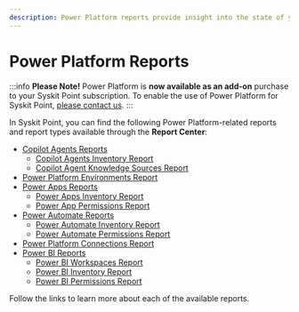 ```yaml
---
description: Power Platform reports provide insight into the state of your Power Platform environments.
---
```


# Power Platform Reports

:::info
**Please Note!** Power Platform is **now available as an add-on** purchase to your Syskit Point subscription. 
To enable the use of Power Platform for Syskit Point, [please contact us](https://www.syskit.com/contact-us-power-platform/).
:::

In Syskit Point, you can find the following Power Platform-related reports and report types available through the **Report Center**:

* [Copilot Agents Reports](../power-platform/power-platform-reports/copilot-agents-reports.md)
    * [Copilot Agents Inventory Report](../power-platform/power-platform-reports/copilot-agents-reports.md#copilot-agents-inventory-report)
    * [Copilot Agent Knowledge Sources Report](../power-platform/power-platform-reports/copilot-agents-reports.md#copilot-agent-knowledge-sources)
* [Power Platform Environments Report](../power-platform/power-platform-reports/power-platform-environments-reports.md)
* [Power Apps Reports](../power-platform/power-platform-reports/power-apps-reports.md)
    * [Power Apps Inventory Report](../power-platform/power-platform-reports/power-apps-reports.md#power-apps-inventory-report)
    * [Power App Permissions Report](../power-platform/power-platform-reports/power-apps-reports.md#power-app-permissions-report)
* [Power Automate Reports](../power-platform/power-platform-reports/power-automate-reports.md)
    * [Power Automate Inventory Report](../power-platform/power-platform-reports/power-automate-reports.md#power-automate-inventory-report)
    * [Power Automate Permissions Report](../power-platform/power-platform-reports/power-automate-reports.md#power-automate-permissions-report)
* [Power Platform Connections Report](../power-platform/power-platform-reports/power-platform-connections-reports.md)
* [Power BI Reports](../power-platform/power-platform-reports/power-bi-reports.md)
    * [Power BI Workspaces Report](../power-platform/power-platform-reports/power-bi-reports.md#power-bi-workspaces-report)
    * [Power BI Inventory Report](../power-platform/power-platform-reports/power-bi-reports.md#power-bi-inventory-report)
    * [Power BI Permissions Report](../power-platform/power-platform-reports/power-bi-reports.md#power-bi-permissions-report)

Follow the links to learn more about each of the available reports.